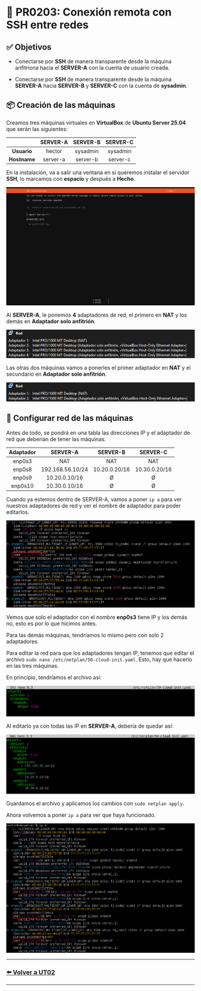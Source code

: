 # 📄 PR0203: Conexión remota con SSH entre redes

## ✅ Objetivos
- Conectarse por **SSH** de manera transparente desde la máquina anfitriona hacia el **SERVER-A** con la cuenta de usuario creada.

- Conectarse por **SSH** de manera transparente desde la máquina **SERVER-A** hacia **SERVER-B** y **SERVER-C** con la cuenta de **sysadmin**.

## 📦 Creación de las máquinas
Creamos tres máquinas virtuales en **VirtualBox** de **Ubuntu Server 25.04** que serán las siguientes:

|                | SERVER-A   | SERVER-B   | SERVER-C   |
|:--------------:|:----------:|:----------:|:----------:|
| **Usuario**    | hector     | sysadmin   | sysadmin   |
| **Hostname**   | server-a   | server-b   | server-c   |

En la instalación, va a salir una ventana en si queremos instalar el servidor **SSH**, lo marcamos con **espacio** y después a **Hecho**.

![Instalar SSH](Imagenes/SSH.png)

Al **SERVER-A**, le ponemos **4** adaptadores de red, el primero en **NAT** y los demás en **Adaptador solo anfitrión**.

![Adaptador red SERVER-A](Imagenes/Red-A.png)

Las otras dos máquinas vamos a ponerles el primer adaptador en **NAT** y el secundario en **Adaptador solo anfitrión**.

![Adaptador red SERVER-B y C](Imagenes/Red-BC.png)

## 🔧 Configurar red de las máquinas
Antes de todo, se pondrá en una tabla las direcciones IP y el adaptador de red que deberían de tener las máquinas.

| Adaptador    | SERVER-A           | SERVER-B      | SERVER-C      |
|:------------:|:------------------:|:-------------:|:-------------:|
| enp0s3       | NAT                | NAT           | NAT           |
| enp0s8       | 192.168.56.10/24   | 10.20.0.20/16 | 10.30.0.20/16 |
| enp0s9       | 10.20.0.10/16      | Ø             | Ø             |
| enp0s10      | 10.30.0.10/16      | Ø             | Ø             |

Cuando ya estemos dentro de SERVER-A, vamos a poner `ip a` para ver nuestros adaptadores de red y ver el nombre de adaptador para poder editarlos.

![ip a SERVER-A](Imagenes/ipa-A.png)

Vemos que solo el adaptador con el nombre **enp0s3** tiene IP y los demás no, esto es por lo que hicimos antes.

Para las demás máquinas, tendríamos lo mismo pero con solo 2 adaptadores.

Para editar la red para que los adaptadores tengan IP, tenemos que editar el archivo `sudo nano /etc/netplan/50-cloud-init.yaml`. Esto, hay que hacerlo en las tres máquinas.

En principio, tendríamos el archivo así:

![Editar redes](Imagenes/netplan.png)

Al editarlo ya con todas las IP en **SERVER-A**, debería de quedar así:

![Poner IP](Imagenes/editarNetplan.png)

Guardamos el archivo y aplicamos los cambios con `sudo netplan apply`.

Ahora volvemos a poner `ip a` para ver que haya funcionado.

![ip a SERVER-A completo](Imagenes/ipa-aCompleto.png)

---
### [⬅️ Volver a UT02](../index.md)
---